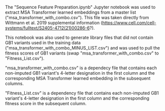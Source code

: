 The "Sequence Feature Preparation.ipynb" Jupyter notebook was used to extract MSA Transformer learned embeddings from a master list ("msa_transformer_with_combo.csv"). This file was taken directly from Wittmann et al. 2019 supplemental information (https://www.cell.com/cell-systems/fulltext/S2405-4712(21)00286-6?). 

This notebook was also used to generate library files that did not contain GB1 variants used in the training data ("msa_transformer_with_combo_MINUS_LIST.csv") and was used to pull the fitness scores of GB1 variants (swap "msa_transformer_with_combo.csv" to "Fitness_List.csv"). 

"msa_transformer_with_combo.csv" is a dependecy file that contains each non-imputed GB1 variant's 4-letter designation in the first column and the corresponding MSA Transformer learned embedding in the subsequent columns. 

"Fitness_List.csv" is a dependency file that contains each non-imputed GB1 variant's 4-letter designation in the first column and the corresponding fitness score in the subsequent column. 


